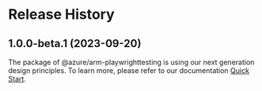 # Release History
    
## 1.0.0-beta.1 (2023-09-20)

The package of @azure/arm-playwrighttesting is using our next generation design principles. To learn more, please refer to our documentation [Quick Start](https://aka.ms/js-track2-quickstart).
